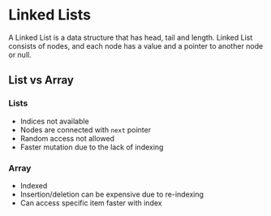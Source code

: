# Linked Lists

A Linked List is a data structure that has head, tail and length.
Linked List consists of nodes, and each node has a value and a pointer to another node or null.

## List vs Array

### Lists

- Indices not available
- Nodes are connected with `next` pointer
- Random access not allowed
- Faster mutation due to the lack of indexing

### Array

- Indexed
- Insertion/deletion can be expensive due to re-indexing
- Can access specific item faster with index

